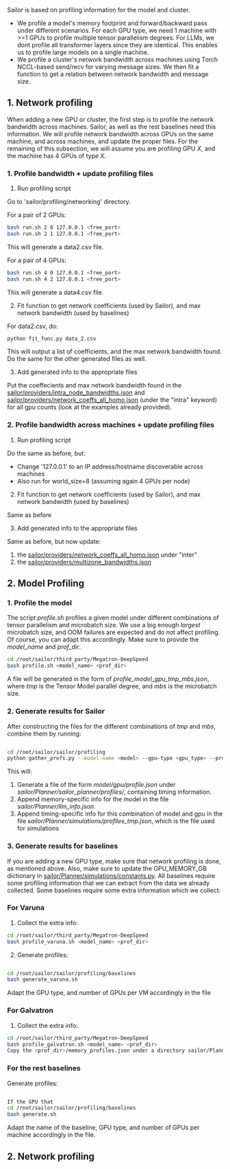 Sailor is based on profiling information for the model and cluster.
* We profile a model's memory footprint and forward/backward pass under different scenarios. For each GPU type, we need 1 machine with >=1 GPUs to profile multiple tensor parallelism degrees. For LLMs, we dont profile all transformer layers since they are identical. This enables us to profile large models on a single machine.
* We profile a cluster's network bandwidth across machines using Torch NCCL-based send/recv for varying message sizes. We then fit a function to get a relation between network bandwidth and message size.

## 1. Network profiling

When adding a new GPU or cluster, the first step is to profile the network bandwidth across machines.
Sailor, as well as the rest baselines need this information. We will profile network bandwidth across GPUs on the same machine, and across machines, and update the proper files. For the remaining of this subsection, we will assume you are profiling GPU *X*, and the machine has 4 GPUs of type *X*.

### 1. Profile bandwidth + update profiling files

1. Run profiling script

Go to 'sailor/profiling/networking' directory.

For a pair of 2 GPUs:

```bash
bash run.sh 2 0 127.0.0.1 <free_port>
bash run.sh 2 1 127.0.0.1 <free_port>
```
This will generate a data2.csv file.

For a pair of 4 GPUs:

```bash
bash run.sh 4 0 127.0.0.1 <free_port>
bash run.sh 4 2 127.0.0.1 <free_port>
```

This will generate a data4.csv file.

2. Fit function to get network coefficients (used by Sailor), and max network bandwidth (used by baselines)

For data2.csv, do:

```bash
python fit_func.py data_2.csv
```
This will output a list of coefficients, and the max network bandwidth found.
Do the same for the other generated files as well.

3. Add generated info to the appropriate files

Put the coeffecients and max network bandwidth found in the [sailor/providers/intra_node_bandwidths.json](sailor/providers/intra_node_bandwidths.json) and [sailor/providers/network_coeffs_all_homo.json](sailor/providers/network_coeffs_all_homo.json) (under the "intra" keyword) for all gpu counts (look at the examples already provided).


### 2. Profile bandwidth across machines + update profiling files

1. Run profiling script

Do the same as before, but:
* Change '127.0.0.1' to an IP address/hostname discoverable across machines
* Also run for world_size=8 (assuming again 4 GPUs per node)

2. Fit function to get network coefficients (used by Sailor), and max network bandwidth (used by baselines)

Same as before

3. Add generated info to the appropriate files

Same as before, but now update:
1. the [sailor/providers/network_coeffs_all_homo.json](sailor/providers/network_coeffs_all_homo.json) under "inter"
2. the [sailor/providers/multizone_bandwidths.json](sailor/providers/multizone_bandwidths.json)

## 2. Model Profiling

### 1. Profile the model

The script *profile.sh* profiles a given model under different combinations of tensor parallelism and microbatch size. We use a big enough *largest* microbatch size, and OOM failures are expected and do not affect profiling. Of course, you can adapt this accordingly. Make sure to provide the *model_name* and *prof_dir*.


```bash
cd /root/sailor/third_party/Megatron-DeepSpeed
bash profile.sh <model_name> <prof_dir>
```
A file will be generated in the form of *profile_model_gpu_tmp_mbs.json*, where *tmp* is the Tensor Model parallel degree, and *mbs* is the microbatch size.

### 2. Generate results for Sailor

After constructing the files for the different combinations of *tmp* and *mbs*, combine them by running:

```bash

cd /root/sailor/sailor/profiling
python gather_profs.py --model-name <model> --gpu-type <gpu_type> --profile-dir <prof_dir> --sailor-parent-dir <path_to_sailor_dir>

```

This will:
1. Generate a file of the form *model/gpu/profile.json* under *sailor/Planner/sailor_planner/profiles/*, containing timing information.
2. Append memory-specific info for the model in the file *sailor/Planner/llm_info.json*.
3. Append timing-specific info for this combination of model and gpu in the file *sailor/Planner/simulations/profiles_tmp.json*, which is the file used for simulations

### 3. Generate results for baselines

If you are adding a new GPU type, make sure that network profiling is done, as mentioned above.
Also, make sure to update the GPU_MEMORY_GB dictionary in [sailor/Planner/simulations/constants.py](sailor/Planner/simulations/constants.py).
All baselines require some profiling information that we can extract from the data we already collected. Some baselines require some extra information which we collect:

### For Varuna

1. Collect the extra info:

```bash
cd /root/sailor/third_party/Megatron-DeepSpeed
bash profile_varuna.sh <model_name> <prof_dir>
```

2. Generate profiles:

```bash

cd /root/sailor/sailor/profiling/baselines
bash generate_varuna.sh
```

Adapt the GPU type, and number of GPUs per VM accordingly in the file

### For Galvatron

1. Collect the extra info:

```bash
cd /root/sailor/third_party/Megatron-DeepSpeed
bash profile_galvatron.sh <model_name> <prof_dir>
Copy the <prof_dir>/memory_profiles.json under a directory sailor/Planner/baselines/Galvatron/profiles/<model_name>/<gpu_type>
```

### For the rest baselines

Generate profiles:

```bash

If the GPU that
cd /root/sailor/sailor/profiling/baselines
bash generate.sh
```

Adapt the name of the baseline, GPU type, and number of GPUs per machine accordingly in the file.

## 2. Network profiling